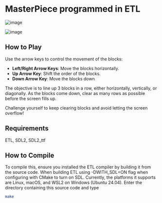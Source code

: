 # MasterPiece programmed in ETL

![image](https://github.com/user-attachments/assets/4031a94e-d27d-482f-b2b2-bc7d462fdf07)

![image](https://github.com/user-attachments/assets/c45e16ec-61e6-4d4e-85f2-8af2c5d7e626)

## How to Play

Use the arrow keys to control the movement of the blocks:

- **Left/Right Arrow Keys**: Move the blocks horizontally.
- **Up Arrow Key**: Shift the order of the blocks.
- **Down Arrow Key**: Move the blocks down

The objective is to line up 3 blocks in a row, either horizontally, vertically, or diagonally. As the blocks come down, clear as many rows as possible before the screen fills up.

Challenge yourself to keep clearing blocks and avoid letting the screen overflow!

## Requirements

ETL, SDL2, SDL2_ttf

## How to Compile

To compile this, ensure you installed the ETL compiler by building it from the source code.
When building ETL using -DWITH_SDL=ON flag when configuring with CMake to turn on SDL.
Currently, the platforms it supports are Linux, macOS, and WSL2 on Windows (Ubuntu 24.04).
Enter the directory containing this source code and type

```bash
make
```
